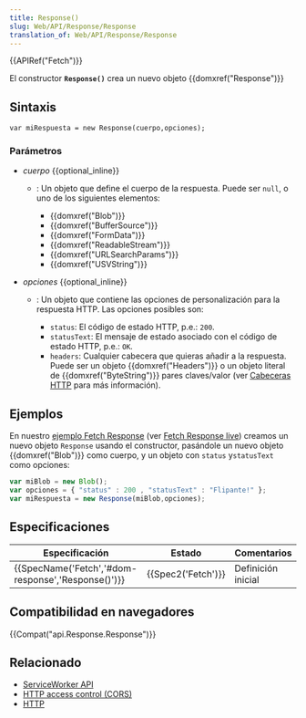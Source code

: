 ```yaml
---
title: Response()
slug: Web/API/Response/Response
translation_of: Web/API/Response/Response
---
```


{{APIRef("Fetch")}}

El constructor **`Response()`** crea un nuevo objeto {{domxref("Response")}}

## Sintaxis

```
var miRespuesta = new Response(cuerpo,opciones);
```

### Parámetros

- _cuerpo_ {{optional_inline}}

  - : Un objeto que define el cuerpo de la respuesta. Puede ser `null`, o uno de los siguientes elementos:

    - {{domxref("Blob")}}
    - {{domxref("BufferSource")}}
    - {{domxref("FormData")}}
    - {{domxref("ReadableStream")}}
    - {{domxref("URLSearchParams")}}
    - {{domxref("USVString")}}

- _opciones_ {{optional_inline}}

  - : Un objeto que contiene las opciones de personalización para la respuesta HTTP. Las opciones posibles son:

    - `status`: El código de estado HTTP, p.e.: `200`.
    - `statusText`: El mensaje de estado asociado con el código de estado HTTP, p.e.: `OK`.
    - `headers`: Cualquier cabecera que quieras añadir a la respuesta. Puede ser un objeto {{domxref("Headers")}} o un objeto literal de {{domxref("ByteString")}} pares claves/valor (ver [Cabeceras HTTP](/es/docs/Web/HTTP/Headers) para más información).

## Ejemplos

En nuestro [ejemplo Fetch Response](https://github.com/mdn/fetch-examples/tree/master/fetch-response) (ver [Fetch Response live](http://mdn.github.io/fetch-examples/fetch-response/)) creamos un nuevo objeto `Response` usando el constructor, pasándole un nuevo objeto {{domxref("Blob")}} como cuerpo, y un objeto con `status` y`statusText` como opciones:

```js
var miBlob = new Blob();
var opciones = { "status" : 200 , "statusText" : "Flipante!" };
var miRespuesta = new Response(miBlob,opciones);
```

## Especificaciones

| Especificación                                                       | Estado                   | Comentarios        |
| -------------------------------------------------------------------- | ------------------------ | ------------------ |
| {{SpecName('Fetch','#dom-response','Response()')}} | {{Spec2('Fetch')}} | Definición inicial |

## Compatibilidad en navegadores

{{Compat("api.Response.Response")}}

## Relacionado

- [ServiceWorker API](/es/docs/Web/API/ServiceWorker_API)
- [HTTP access control (CORS)](/es/docs/Web/HTTP/Access_control_CORS)
- [HTTP](/es/docs/Web/HTTP)
